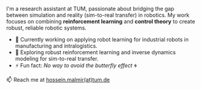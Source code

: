I'm a research assistant at TUM, passionate about bridging the gap between simulation and reality (sim-to-real transfer) in robotics. My work focuses on combining **reinforcement learning** and **control theory** to create robust, reliable robotic systems.

- 🔭 Currently working on applying robot learning for industrial robots in manufacturing and intralogistics.
- 🌱 Exploring robust reinforcement learning and inverse dynamics modeling for sim-to-real transfer.
- ⚡ Fun fact: *No way to avoid the butterfly effect 🌀*

📫 Reach me at [hossein.malmir(at)tum.de](mailto:hossein.malmir@tum.de)

